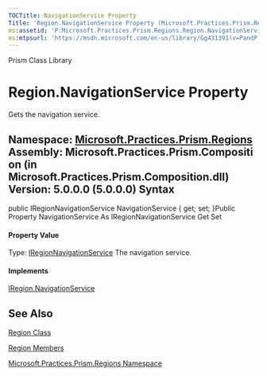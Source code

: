```yaml
---
TOCTitle: NavigationService Property
Title: 'Region.NavigationService Property (Microsoft.Practices.Prism.Regions)'
ms:assetid: 'P:Microsoft.Practices.Prism.Regions.Region.NavigationService'
ms:mtpsurl: 'https://msdn.microsoft.com/en-us/library/Gg431391(v=PandP.50)'
---
```


Prism Class Library

Region.NavigationService Property
=====================================

Gets the navigation service.

**Namespace:** [Microsoft.Practices.Prism.Regions](https://msdn.microsoft.com/n:microsoft.practices.prism.regions)
**Assembly:** Microsoft.Practices.Prism.Composition (in Microsoft.Practices.Prism.Composition.dll) Version: 5.0.0.0 (5.0.0.0)
Syntax
------

<span id="syntaxToggle"></span>public IRegionNavigationService NavigationService { get; set; }Public Property NavigationService As IRegionNavigationService Get Set
#### Property Value

Type: [IRegionNavigationService](https://msdn.microsoft.com/t:microsoft.practices.prism.regions.iregionnavigationservice)
The navigation service.
#### Implements

[IRegion.NavigationService](https://msdn.microsoft.com/p:microsoft.practices.prism.regions.iregion.navigationservice)

See Also
--------

<span id="seeAlsoToggle"></span>
[Region Class](https://msdn.microsoft.com/t:microsoft.practices.prism.regions.region)

[Region Members](https://msdn.microsoft.com/allmembers.t:microsoft.practices.prism.regions.region)

[Microsoft.Practices.Prism.Regions Namespace](https://msdn.microsoft.com/n:microsoft.practices.prism.regions)
